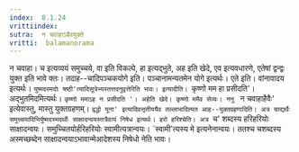 ```yaml
---
index:  8.1.24
vrittiindex: 
sutra:  न चवाहाऽबैवयुक्ते
vritti:  balamanorama 
---
```


न चवाहा। च इत्यव्ययं समुच्चये, वा इति विकल्पे, हा इत्यद्भुते, अह इति खेदे, एव इत्यवधारणे, एतेषां द्वन्द्वः युक्त इति भावे क्तः। तदाह--चादिपञ्चकयोगे इति। पञ्चानामन्यतमेन योगे इत्यर्थः। एते इति। वांनावादय इत्यर्थः। `युष्मदस्मदोः षष्ठी'त्यादिसूत्रेभ्यस्तत्तदनुवृत्तेरिति भावः। इत्यादीति। `कृष्णो मम हा प्रसीदति'। अद्भुतमिदमित्यर्थः। `कृष्णो ममाऽह न प्रसीदति '। अहेति खेदे। कृष्णो ममैव सेव्यः। ननु ` न चवाहाहैवैः' इत्येवास्तु, मास्तु युक्तग्रहणम्। `वृद्धो यूना' इत्यादिवत्तृतीययैव तल्लाभादित्यत आह--युक्तग्रहणादिति। अत्र चाद्यर्थैः समुच्चयादिभिर्युष्मदस्मदर्थोः साक्षादन्वयस्तत्रैवायं निषेध इत्यर्थः। हरो हरिश्चेति। अत्र `च' शब्दस्य हरिहरियोः साक्षादन्वयः। समुच्चितयोर्हरिहरियोः स्वामीत्यत्रान्वयः। `स्वामी'त्यस्य मे इत्यनेनान्वयः। ततश्च चशब्दस्य अस्मच्छब्देन साक्षादन्वयाऽभावान्मेआदेशस्य निषेधो नेति भावः। 

